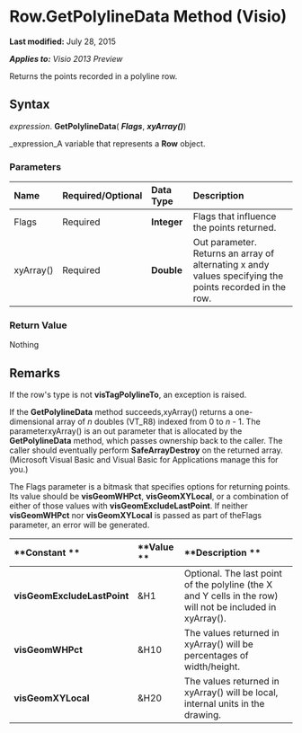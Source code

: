 
# Row.GetPolylineData Method (Visio)

 **Last modified:** July 28, 2015

 _**Applies to:** Visio 2013 Preview_

Returns the points recorded in a polyline row.


## Syntax

 _expression_. **GetPolylineData**( **_Flags_**,  **_xyArray()_**)

 _expression_A variable that represents a  **Row** object.


### Parameters



|**Name**|**Required/Optional**|**Data Type**|**Description**|
|:-----|:-----|:-----|:-----|
|Flags|Required| **Integer**|Flags that influence the points returned.|
|xyArray()|Required| **Double**|Out parameter. Returns an array of alternating x andy values specifying the points recorded in the row.|

### Return Value

Nothing


## Remarks

If the row's type is not  **visTagPolylineTo**, an exception is raised.

If the  **GetPolylineData** method succeeds,xyArray() returns a one-dimensional array of _n_ doubles (VT_R8) indexed from 0 to _n_ - 1. The parameterxyArray() is an out parameter that is allocated by the **GetPolylineData** method, which passes ownership back to the caller. The caller should eventually perform **SafeArrayDestroy** on the returned array. (Microsoft Visual Basic and Visual Basic for Applications manage this for you.)

The Flags parameter is a bitmask that specifies options for returning points. Its value should be **visGeomWHPct**,  **visGeomXYLocal**, or a combination of either of those values with  **visGeomExcludeLastPoint**. If neither  **visGeomWHPct** nor **visGeomXYLocal** is passed as part of theFlags parameter, an error will be generated.



|**Constant **|**Value **|**Description **|
|:-----|:-----|:-----|
| **visGeomExcludeLastPoint**|&amp;H1 |Optional. The last point of the polyline (the X and Y cells in the row) will not be included in xyArray(). |
| **visGeomWHPct**|&amp;H10 |The values returned in xyArray() will be percentages of width/height.|
| **visGeomXYLocal**|&amp;H20 |The values returned in xyArray() will be local, internal units in the drawing.|
